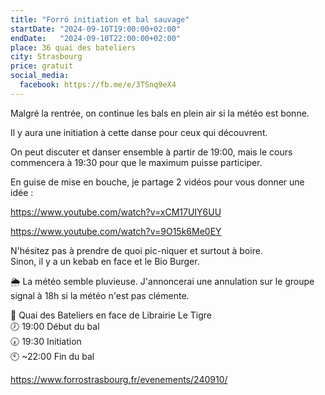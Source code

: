 ```yaml
---
title: "Forró initiation et bal sauvage"
startDate: "2024-09-10T19:00:00+02:00"
endDate:   "2024-09-10T22:00:00+02:00"
place: 36 quai des bateliers
city: Strasbourg
price: gratuit
social_media:
  facebook: https://fb.me/e/3TSnq9eX4
---
```

Malgré la rentrée, on continue les bals en plein air si la météo est bonne.

Il y aura une initiation à cette danse pour ceux qui découvrent.

On peut discuter et danser ensemble à partir de 19:00, mais le cours commencera à 19:30 pour que le maximum puisse participer.

En guise de mise en bouche, je partage 2 vidéos pour vous donner une idée :

https://www.youtube.com/watch?v=xCM17UIY6UU

https://www.youtube.com/watch?v=9O15k6Me0EY

N'hésitez pas à prendre de quoi pic-niquer et surtout à boire.  
Sinon, il y a un kebab en face et le Bio Burger.  

🌦️ La météo semble pluvieuse. J'annoncerai une annulation sur le groupe signal à 18h si la météo n'est pas clémente.

📌 Quai des Bateliers en face de Librairie Le Tigre  
🕖 19:00 Début du bal  
🕢 19:30 Initiation  
🕙 ~22:00 Fin du bal  

https://www.forrostrasbourg.fr/evenements/240910/
